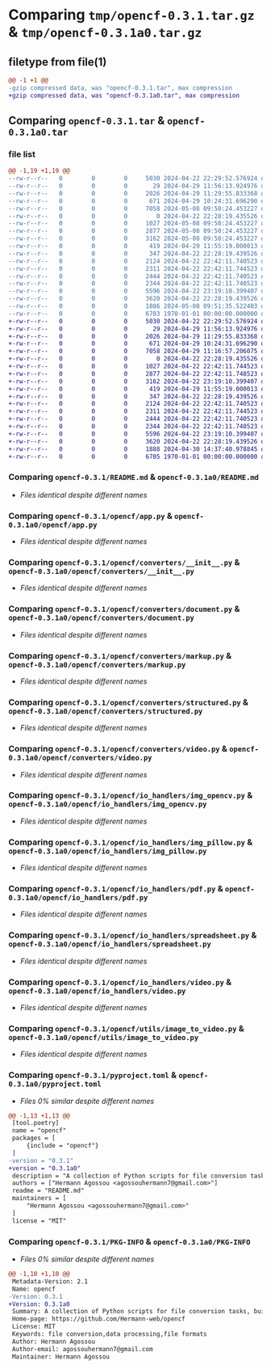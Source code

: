 # Comparing `tmp/opencf-0.3.1.tar.gz` & `tmp/opencf-0.3.1a0.tar.gz`

## filetype from file(1)

```diff
@@ -1 +1 @@
-gzip compressed data, was "opencf-0.3.1.tar", max compression
+gzip compressed data, was "opencf-0.3.1a0.tar", max compression
```

## Comparing `opencf-0.3.1.tar` & `opencf-0.3.1a0.tar`

### file list

```diff
@@ -1,19 +1,19 @@
--rw-r--r--   0        0        0     5030 2024-04-22 22:29:52.576924 opencf-0.3.1/README.md
--rw-r--r--   0        0        0       29 2024-04-29 11:56:13.924976 opencf-0.3.1/opencf/__init__.py
--rw-r--r--   0        0        0     2026 2024-04-29 11:29:55.833368 opencf-0.3.1/opencf/app.py
--rw-r--r--   0        0        0      671 2024-04-29 10:24:31.696290 opencf-0.3.1/opencf/converters/__init__.py
--rw-r--r--   0        0        0     7058 2024-05-08 09:50:24.453227 opencf-0.3.1/opencf/converters/document.py
--rw-r--r--   0        0        0        0 2024-04-22 22:28:19.435526 opencf-0.3.1/opencf/converters/image.py
--rw-r--r--   0        0        0     1027 2024-05-08 09:50:24.453227 opencf-0.3.1/opencf/converters/markup.py
--rw-r--r--   0        0        0     2877 2024-05-08 09:50:24.453227 opencf-0.3.1/opencf/converters/structured.py
--rw-r--r--   0        0        0     3162 2024-05-08 09:50:24.453227 opencf-0.3.1/opencf/converters/video.py
--rw-r--r--   0        0        0      419 2024-04-29 11:55:19.000013 opencf-0.3.1/opencf/import_script.py
--rw-r--r--   0        0        0      347 2024-04-22 22:28:19.439526 opencf-0.3.1/opencf/io_handlers/__init__.py
--rw-r--r--   0        0        0     2124 2024-04-22 22:42:11.740523 opencf-0.3.1/opencf/io_handlers/img_opencv.py
--rw-r--r--   0        0        0     2311 2024-04-22 22:42:11.744523 opencf-0.3.1/opencf/io_handlers/img_pillow.py
--rw-r--r--   0        0        0     2444 2024-04-22 22:42:11.740523 opencf-0.3.1/opencf/io_handlers/pdf.py
--rw-r--r--   0        0        0     2344 2024-04-22 22:42:11.740523 opencf-0.3.1/opencf/io_handlers/spreadsheet.py
--rw-r--r--   0        0        0     5596 2024-04-22 23:19:10.399407 opencf-0.3.1/opencf/io_handlers/video.py
--rw-r--r--   0        0        0     3620 2024-04-22 22:28:19.439526 opencf-0.3.1/opencf/utils/image_to_video.py
--rw-r--r--   0        0        0     1886 2024-05-08 09:51:35.522403 opencf-0.3.1/pyproject.toml
--rw-r--r--   0        0        0     6703 1970-01-01 00:00:00.000000 opencf-0.3.1/PKG-INFO
+-rw-r--r--   0        0        0     5030 2024-04-22 22:29:52.576924 opencf-0.3.1a0/README.md
+-rw-r--r--   0        0        0       29 2024-04-29 11:56:13.924976 opencf-0.3.1a0/opencf/__init__.py
+-rw-r--r--   0        0        0     2026 2024-04-29 11:29:55.833368 opencf-0.3.1a0/opencf/app.py
+-rw-r--r--   0        0        0      671 2024-04-29 10:24:31.696290 opencf-0.3.1a0/opencf/converters/__init__.py
+-rw-r--r--   0        0        0     7058 2024-04-29 11:16:57.206075 opencf-0.3.1a0/opencf/converters/document.py
+-rw-r--r--   0        0        0        0 2024-04-22 22:28:19.435526 opencf-0.3.1a0/opencf/converters/image.py
+-rw-r--r--   0        0        0     1027 2024-04-22 22:42:11.744523 opencf-0.3.1a0/opencf/converters/markup.py
+-rw-r--r--   0        0        0     2877 2024-04-22 22:42:11.748523 opencf-0.3.1a0/opencf/converters/structured.py
+-rw-r--r--   0        0        0     3162 2024-04-22 23:19:10.399407 opencf-0.3.1a0/opencf/converters/video.py
+-rw-r--r--   0        0        0      419 2024-04-29 11:55:19.000013 opencf-0.3.1a0/opencf/import_script.py
+-rw-r--r--   0        0        0      347 2024-04-22 22:28:19.439526 opencf-0.3.1a0/opencf/io_handlers/__init__.py
+-rw-r--r--   0        0        0     2124 2024-04-22 22:42:11.740523 opencf-0.3.1a0/opencf/io_handlers/img_opencv.py
+-rw-r--r--   0        0        0     2311 2024-04-22 22:42:11.744523 opencf-0.3.1a0/opencf/io_handlers/img_pillow.py
+-rw-r--r--   0        0        0     2444 2024-04-22 22:42:11.740523 opencf-0.3.1a0/opencf/io_handlers/pdf.py
+-rw-r--r--   0        0        0     2344 2024-04-22 22:42:11.740523 opencf-0.3.1a0/opencf/io_handlers/spreadsheet.py
+-rw-r--r--   0        0        0     5596 2024-04-22 23:19:10.399407 opencf-0.3.1a0/opencf/io_handlers/video.py
+-rw-r--r--   0        0        0     3620 2024-04-22 22:28:19.439526 opencf-0.3.1a0/opencf/utils/image_to_video.py
+-rw-r--r--   0        0        0     1888 2024-04-30 14:37:40.978845 opencf-0.3.1a0/pyproject.toml
+-rw-r--r--   0        0        0     6705 1970-01-01 00:00:00.000000 opencf-0.3.1a0/PKG-INFO
```

### Comparing `opencf-0.3.1/README.md` & `opencf-0.3.1a0/README.md`

 * *Files identical despite different names*

### Comparing `opencf-0.3.1/opencf/app.py` & `opencf-0.3.1a0/opencf/app.py`

 * *Files identical despite different names*

### Comparing `opencf-0.3.1/opencf/converters/__init__.py` & `opencf-0.3.1a0/opencf/converters/__init__.py`

 * *Files identical despite different names*

### Comparing `opencf-0.3.1/opencf/converters/document.py` & `opencf-0.3.1a0/opencf/converters/document.py`

 * *Files identical despite different names*

### Comparing `opencf-0.3.1/opencf/converters/markup.py` & `opencf-0.3.1a0/opencf/converters/markup.py`

 * *Files identical despite different names*

### Comparing `opencf-0.3.1/opencf/converters/structured.py` & `opencf-0.3.1a0/opencf/converters/structured.py`

 * *Files identical despite different names*

### Comparing `opencf-0.3.1/opencf/converters/video.py` & `opencf-0.3.1a0/opencf/converters/video.py`

 * *Files identical despite different names*

### Comparing `opencf-0.3.1/opencf/io_handlers/img_opencv.py` & `opencf-0.3.1a0/opencf/io_handlers/img_opencv.py`

 * *Files identical despite different names*

### Comparing `opencf-0.3.1/opencf/io_handlers/img_pillow.py` & `opencf-0.3.1a0/opencf/io_handlers/img_pillow.py`

 * *Files identical despite different names*

### Comparing `opencf-0.3.1/opencf/io_handlers/pdf.py` & `opencf-0.3.1a0/opencf/io_handlers/pdf.py`

 * *Files identical despite different names*

### Comparing `opencf-0.3.1/opencf/io_handlers/spreadsheet.py` & `opencf-0.3.1a0/opencf/io_handlers/spreadsheet.py`

 * *Files identical despite different names*

### Comparing `opencf-0.3.1/opencf/io_handlers/video.py` & `opencf-0.3.1a0/opencf/io_handlers/video.py`

 * *Files identical despite different names*

### Comparing `opencf-0.3.1/opencf/utils/image_to_video.py` & `opencf-0.3.1a0/opencf/utils/image_to_video.py`

 * *Files identical despite different names*

### Comparing `opencf-0.3.1/pyproject.toml` & `opencf-0.3.1a0/pyproject.toml`

 * *Files 0% similar despite different names*

```diff
@@ -1,13 +1,13 @@
 [tool.poetry]
 name = "opencf"
 packages = [
     {include = "opencf"}
 ]
-version = "0.3.1"
+version = "0.3.1a0"
 description = "A collection of Python scripts for file conversion tasks, built on top of the opencf-core framework."
 authors = ["Hermann Agossou <agossouhermann7@gmail.com>"]
 readme = "README.md"
 maintainers = [
     "Hermann Agossou <agossouhermann7@gmail.com>"
 ]
 license = "MIT"
```

### Comparing `opencf-0.3.1/PKG-INFO` & `opencf-0.3.1a0/PKG-INFO`

 * *Files 0% similar despite different names*

```diff
@@ -1,10 +1,10 @@
 Metadata-Version: 2.1
 Name: opencf
-Version: 0.3.1
+Version: 0.3.1a0
 Summary: A collection of Python scripts for file conversion tasks, built on top of the opencf-core framework.
 Home-page: https://github.com/Hermann-web/opencf
 License: MIT
 Keywords: file conversion,data processing,file formats
 Author: Hermann Agossou
 Author-email: agossouhermann7@gmail.com
 Maintainer: Hermann Agossou
```

